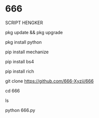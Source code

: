 # 666
SCRIPT HENGKER

pkg update && pkg upgrade

pkg install python

pip install mechanize

pip install bs4

pip install rich

git clone https://github.com/666-Xyzii/666

cd 666

ls

python 666.py
